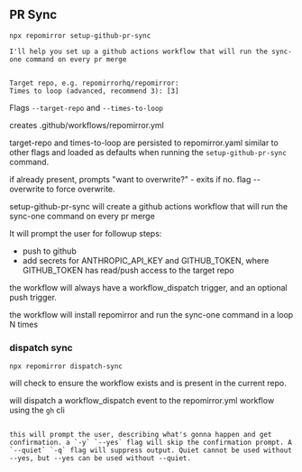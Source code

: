 ## PR Sync

```
npx repomirror setup-github-pr-sync
```

```
I'll help you set up a github actions workflow that will run the sync-one command on every pr merge


Target repo, e.g. repomirrorhq/repomirror:
Times to loop (advanced, recommend 3): [3]
```

Flags `--target-repo` and `--times-to-loop`

creates .github/workflows/repomirror.yml

target-repo and times-to-loop are persisted to repomirror.yaml similar to other flags and loaded as defaults when running the `setup-github-pr-sync` command.

if already present, prompts "want to overwrite?" - exits if no. flag --overwrite to force overwrite.

setup-github-pr-sync will create a github actions workflow that will run the sync-one command on every pr merge


It will prompt the user for followup steps:

- push to github
- add secrets for ANTHROPIC_API_KEY and GITHUB_TOKEN, where GITHUB_TOKEN has read/push access to the target repo


the workflow will always have a workflow_dispatch trigger, and an optional push trigger.

the workflow will install repomirror and run the sync-one command in a loop N times


### dispatch sync

```
npx repomirror dispatch-sync
```

will check to ensure the workflow exists and is present in the current repo.

will dispatch a workflow_dispatch event to the repomirror.yml workflow using the `gh` cli

```

this will prompt the user, describing what's gonna happen and get confirmation. a `-y` `--yes` flag will skip the confirmation prompt. A `--quiet` `-q` flag will suppress output. Quiet cannot be used without --yes, but --yes can be used without --quiet.









